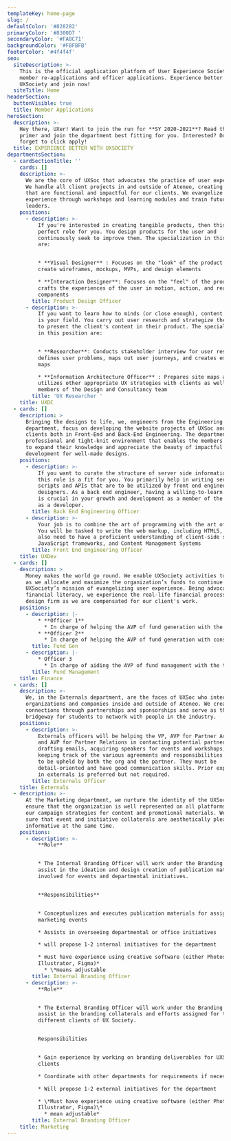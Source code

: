 ```yaml
---
templateKey: home-page
slug: /
defaultColor: '#828282'
primaryColor: '#8300D7 '
secondaryColor: '#FA8C71'
backgroundColor: '#FBFBFB'
footerColor: '#4f4f4f'
seo:
  siteDescription: >-
    This is the official application platform of User Experience Society for
    member re-applications and officer applications. Experience better with
    UXSociety and join now!
  siteTitle: Home
headerSection:
  buttonVisible: true
  title: Member Applications
heroSection:
  description: >-
    Hey there, UXer! Want to join the run for **SY 2020-2021**? Read through the
    primer and join the department best fitting for you. Interested? Don’t
    forget to click apply!
  title: EXPERIENCE BETTER WITH UXSOCIETY
departmentsSection:
  - cardSectionTitle: ''
    cards: []
    description: >-
      We are the core of UXSoc that advocates the practice of user experience.
      We handle all client projects in and outside of Ateneo, creating products
      that are functional and impactful for our clients. We evangelize user
      experience through workshops and learning modules and train future design
      leaders.
    positions:
      - description: >-
          If you're interested in creating tangible products, then this is the
          perfect role for you. You design products for the user and
          continuously seek to improve them. The specialization in this position
          are:


          * **Visual Designer** : Focuses on the "look" of the product and
          create wireframes, mockups, MVPs, and design elements

          * **Interaction Designer**: Focuses on the "feel" of the product and
          crafts the experiences of the user in motion, action, and reaction
          components
        title: Product Design Officer
      - description: >-
          If you want to learn how to minds (or close enough), content strategy
          is your field. You carry out user research and strategize the best way
          to present the client's content in their product. The specialization
          in this position are:


          * **Researcher**: Conducts stakeholder interview for user research,
          defines user problems, maps out user journeys, and creates empathy
          maps

          * **Information Architecture Officer** : Prepares site maps and
          utilizes other appropriate UX strategies with clients as well as other
          members of the Design and Consultancy team
        title: 'UX Researcher '
    title: UXDC
  - cards: []
    description: >
      Bringing the designs to life, we, engineers from the Engineering
      department, focus on developing the website projects of UXSoc and its
      clients both in Front-End and Back-End Engineering. The department has a
      professional and tight-knit environment that enables the members of UXSoc
      to expand their knowledge and appreciate the beauty of impactful web
      development for well-made designs.
    positions:
      - description: >-
          If you want to curate the structure of server side information, then
          this role is a fit for you. You primarily help in writing server side
          scripts and APIs that are to be utilized by front end engineers and UX
          designers. As a back end engineer, having a willing-to-learn attitude
          is crucial in your growth and development as a member of the team and
          as a developer.
        title: Back End Engineering Officer
      - description: >-
          Your job is to combine the art of programming with the art of design.
          You will be tasked to write the web markup, including HTML5, CSS3. You
          also need to have a proficient understanding of client-side scripting,
          JavaScript frameworks, and Content Management Systems
        title: Front End Engineering Officer
    title: UXDev
  - cards: []
    description: >
      Money makes the world go round. We enable UXSociety activities to happen
      as we allocate and maximize the organization’s funds to continue
      UXSociety’s mission of evangelizing user experience. Being advocates of
      financial literacy, we experience the real-life financial processes of a
      design firm as we are compensated for our client's work.
    positions:
      - description: |-
          * **Officer 1** 
            * In charge of helping the AVP of fund generation with the communication of suppliers and sourcing out potential suppliers of merchandise or supplies.
          * **Officer 2**
            * In charge of helping the AVP of fund generation with consumer related tasks of fund generation, this can be from the distribution of merchandise to ensuring that the consumer has a great buying experience from UXS
        title: Fund Gen
      - description: |-
          * Officer 3 
            * In charge of aiding the AVP of fund management with the tracking and allocation of funds within the organization
        title: Fund Management
    title: Finance
  - cards: []
    description: >-
      We, in the Externals department, are the faces of UXSoc who interact with
      organizations and companies inside and outside of Ateneo. We create
      connections through partnerships and sponsorships and serve as the
      bridgeway for students to network with people in the industry.
    positions:
      - description: >-
          Externals officers will be helping the VP, AVP for Partner Acquisition
          and AVP for Partner Relations in contacting potential partners,
          drafting emails, acquiring speakers for events and workshops, and
          keeping track of the various agreements and responsibilities that need
          to be upheld by both the org and the partner. They must be
          detail-oriented and have good communication skills. Prior experience
          in externals is preferred but not required.
        title: Externals Officer
    title: Externals
  - description: >-
      At the Marketing department, we nurture the identity of the UXSoc and
      ensure that the organization is well represented on all platforms through
      our campaign strategies for content and promotional materials. We make
      sure that event and initiative collaterals are aesthetically pleasing and
      informative at the same time.
    positions:
      - description: >-
          **Role**


          * The Internal Branding Officer will work under the Branding AVP, and
          assist in the ideation and design creation of publication materials
          involved for events and departmental initiatives.


          **Responsibilities**


          * Conceptualizes and executes publication materials for assigned
          marketing events

          * Assists in overseeing departmental or office initiatives

          * will propose 1-2 internal initiatives for the department

          * must have experience using creative software (either Photoshop,
          Illustrator, Figma)*
            * \*means adjustable
        title: Internal Branding Officer
      - description: >-
          **Role**


          * The External Branding Officer will work under the Branding AVP, and
          assist in the branding collaterals and efforts assigned for the
          different clients of UX Society.


          Responsibilities


          * Gain experience by working on branding deliverables for UXSoc
          clients

          * Coordinate with other departments for requirements if necessary

          * Will propose 1-2 external initiatives for the department

          * \*Must have experience using creative software (either Photoshop,
          Illustrator, Figma)\*
            * mean adjustable*
        title: External Branding Officer
    title: Marketing
---
```


